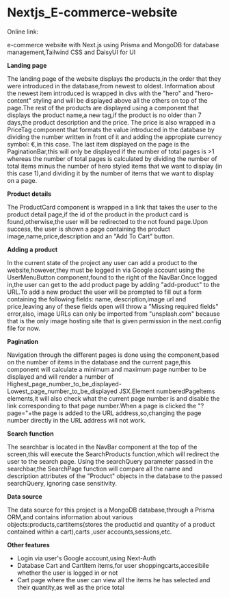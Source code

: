 # Nextjs_E-commerce-website

Online link: 

e-commerce website with Next.js using Prisma and MongoDB for database management,Tailwind CSS and DaisyUI for UI

**Landing page**

  The landing page of the website displays the products,in the order that they were introduced in the database,from newest to oldest. Information about the newest item introduced is wrapped in divs with the "hero" and "hero-content" styling and will be displayed above all the others on top of the page.The rest of the products are displayed using a <ProductCard> component that displays the product name,a new tag,if the product is no older than 7 days,the product description and the price. The price is also wrapped in a PriceTag component that formats the value introduced in the database by dividing the number written in front of it and adding the appropiate currency symbol: €,in this case. The last item displayed on the page is the PaginationBar,this will only be displayed if the number of total pages is >1 whereas the number of total pages is calculated by dividing the number of total items minus the number of hero styled items that we want to display (in this case 1),and dividing it by the number of items that we want to display on a page.

**Product details**

  The ProductCard component is wrapped in a link that takes the user to the product detail page,if the id of the product in the product card is found,otherwise,the user will be redirected to the not found page.Upon success, the user is shown a page containing the product image,name,price,description and an "Add To Cart" button.

**Adding a product**

  In the current state of the project any user can add a product to the website,however,they must be logged in via Google account using the UserMenuButton component,found to the right of the NavBar.Once logged in,the user can get to the add product page by adding "add-product" to the URL.To add a new product the user will be prompted to fill out a form containing the following fields: name, description,image url and price,leaving any of these fields open will throw a "Missing required fields" error,also, image URLs can only be imported from "unsplash.com" because that is the only image hosting site that is given permission in the next.config file for now.

**Pagination**

  Navigation through the different pages is done using the <NavigationBar> component,based on the number of items in the database and the current page,this component will calculate a minimum and maximum page number to be displayed and will render a number of Highest_page_number_to_be_displayed-Lowest_page_number_to_be_displayed JSX.Element numberedPageItems elements,it will also check what the current page number is and disable the link corresponding to that page number.When a page is clicked the "?page="+the page is added to the URL address,so,changing the page number directly in the URL address will not work.

**Search function**

 The searchbar is located in the NavBar component at the top of the screen,this will execute the SearchProducts function,which will redirect the user to the search page. Using the searchQuery parameter passed in the searchbar,the SearchPage function will compare all the name and description attributes of the "Product" objects in the database to the passed searchQuery, ignoring case sensitivity.

**Data source**

  The data source for this project is a MongoDB database,through a Prisma ORM,and contains information about various objects:products,cartitems(stores the productid and quantity of a product contained within a cart),carts ,user accounts,sessions,etc.

**Other features**

  - Login via user's Google account,using Next-Auth
  - Database Cart and CartItem items,for user shoppingcarts,accesibile whether the user is logged in or not
  - Cart page where the user can view all the items he has selected and their quantity,as well as the price total

